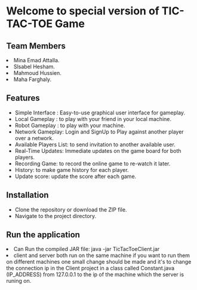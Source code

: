 <h1>Welcome to special version of TIC-TAC-TOE Game</h1>


<h2>Team Members</h2>
  <li>Mina Emad Attalla.</li>
  <li>Slsabel Hesham.</li>
  <li>Mahmoud Hussien.</li>
  <li>Maha Farghaly.</li>

<h2>Features</h2>
<ul>
  <li>Simple Interface : Easy-to-use graphical user interface for gameplay.</li>
  <li>Local Gameplay : to play with your friend in your local machine.</li>
  <li>Robot Gameplay : to play with your machine.</li>
  <li>Network Gameplay: Login and SignUp to Play against another player over a network.</li>
  <li>Available Players List: to send invitation to another available user.</li>
  <li>Real-Time Updates: Immediate updates on the game board for both players.</li>
  <li>Recording Game: to record the online game to re-watch it later.</li>
  <li>History: to make game history for each player.</li>
  <li>Update score: update the score after each game.</li>
</ul>
<h2>Installation</h2>
<ul>
  <li>Clone the repository or download the ZIP file.</li>
  <li>Navigate to the project directory.</li>
</ul>
<h2>Run the application</h2>
 <li>Can Run the compiled JAR file: java -jar TicTacToeClient.jar</li>
 <li>client and server both run on the same machine if you want to run them on different machines one small change should be made and it's to change the connection ip in the Client            project in a class called Constant.java (IP_ADDRESS) from 127.0.0.1 to the ip of the machine which the server is runing on.</li>
  


